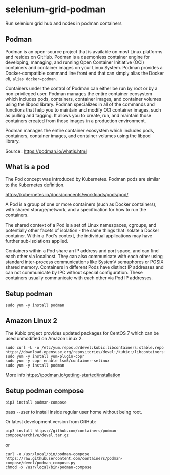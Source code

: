 # selenium-grid-podman
Run selenium grid hub and nodes in podman containers

## Podman

Podman is an open-source project that is available on most Linux platforms and resides on GitHub. Podman is a daemonless container engine for developing, managing, and running Open Container Initiative (OCI) containers and container images on your Linux System. Podman provides a Docker-compatible command line front end that can simply alias the Docker cli, `alias docker=podman`.

Containers under the control of Podman can either be run by root or by a non-privileged user. Podman manages the entire container ecosystem which includes pods, containers, container images, and container volumes using the libpod library. Podman specializes in all of the commands and functions that help you to maintain and modify OCI container images, such as pulling and tagging. It allows you to create, run, and maintain those containers created from those images in a production environment.

 Podman manages the entire container ecosystem which includes pods, containers, container images, and container volumes using the libpod library.
 
 Source :
 https://podman.io/whatis.html
 
 ## What is a pod
 The Pod concept was introduced by Kubernetes.  Podman pods are similar to the Kubernetes definition. 
 
 https://kubernetes.io/docs/concepts/workloads/pods/pod/
 
A Pod is a group of one or more containers (such as Docker containers), with shared storage/network, and a specification for how to run the containers.
 
 The shared context of a Pod is a set of Linux namespaces, cgroups, and potentially other facets of isolation - the same things that isolate a Docker container. Within a Pod's context, the individual applications may have further sub-isolations applied.

Containers within a Pod share an IP address and port space, and can find each other via localhost. They can also communicate with each other using standard inter-process communications like SystemV semaphores or POSIX shared memory. Containers in different Pods have distinct IP addresses and can not communicate by IPC without special configuration. These containers usually communicate with each other via Pod IP addresses.

## Setup podman
```
sudo yum -y install podman
```

## Amazon Linux 2
The Kubic project provides updated packages for CentOS 7 which can be used unmodified on Amazon Linux 2.
```
sudo curl -L -o /etc/yum.repos.d/devel:kubic:libcontainers:stable.repo https://download.opensuse.org/repositories/devel:/kubic:/libcontainers:/stable/CentOS_7/devel:kubic:libcontainers:stable.repo
sudo yum -y install yum-plugin-copr
sudo yum -y copr enable lsm5/container-selinux
sudo yum -y install podman

```
More info
https://podman.io/getting-started/installation

## Setup podman compose

```
pip3 install podman-compose
```
pass --user to install inside regular user home without being root.

Or latest development version from GitHub:
```
pip3 install https://github.com/containers/podman-compose/archive/devel.tar.gz
```
or
```
curl -o /usr/local/bin/podman-compose https://raw.githubusercontent.com/containers/podman-compose/devel/podman_compose.py
chmod +x /usr/local/bin/podman-compose
```




